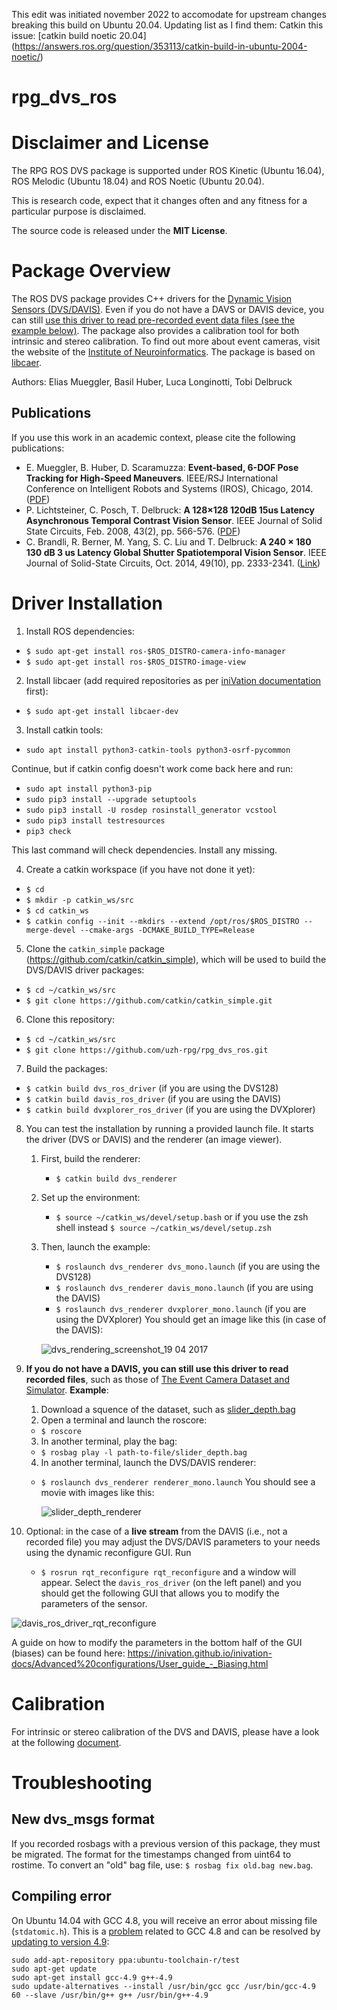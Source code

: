 This edit was initiated november 2022 to accomodate for upstream changes breaking this build on Ubuntu 20.04.
Updating list as I find them: Catkin this issue: [catkin build noetic 20.04] (https://answers.ros.org/question/353113/catkin-build-in-ubuntu-2004-noetic/)



rpg_dvs_ros
===========

# Disclaimer and License

The RPG ROS DVS package is supported under ROS Kinetic (Ubuntu 16.04), ROS Melodic (Ubuntu 18.04) and ROS Noetic (Ubuntu 20.04).

This is research code, expect that it changes often and any fitness for a particular purpose is disclaimed.

The source code is released under the **MIT License**.


# Package Overview

The ROS DVS package provides C++ drivers for the [Dynamic Vision Sensors (DVS/DAVIS)](https://inivation.com/dvp/).
Even if you do not have a DAVS or DAVIS device, you can still [use this driver to read pre-recorded event data files (see the example below)](#ExampleEventCameraDataset).
The package also provides a calibration tool for both intrinsic and stereo calibration.
To find out more about event cameras, visit the website of the [Institute of Neuroinformatics](http://siliconretina.ini.uzh.ch/wiki/index.php).
The package is based on [libcaer](https://gitlab.com/inivation/libcaer/).

Authors: Elias Mueggler, Basil Huber, Luca Longinotti, Tobi Delbruck


## Publications

If you use this work in an academic context, please cite the following publications:

* E. Mueggler, B. Huber, D. Scaramuzza: **Event-based, 6-DOF Pose Tracking for High-Speed Maneuvers**. IEEE/RSJ International Conference on Intelligent Robots and Systems (IROS), Chicago, 2014. ([PDF](http://rpg.ifi.uzh.ch/docs/IROS14_Mueggler.pdf))
* P. Lichtsteiner, C. Posch, T. Delbruck: **A 128×128 120dB 15us Latency Asynchronous Temporal Contrast Vision Sensor**. IEEE Journal of Solid State Circuits, Feb. 2008, 43(2), pp. 566-576. ([PDF](https://www.ini.uzh.ch/~tobi/wiki/lib/exe/fetch.php?media=lichtsteiner_dvs_jssc08.pdf))
* C. Brandli, R. Berner, M. Yang, S. C. Liu and T. Delbruck: **A 240 × 180 130 dB 3 us Latency Global Shutter Spatiotemporal Vision Sensor**. IEEE Journal of Solid-State Circuits, Oct. 2014, 49(10), pp. 2333-2341. ([Link](ieeexplore.ieee.org/document/6889103))


# Driver Installation

1. Install ROS dependencies:
*   `$ sudo apt-get install ros-$ROS_DISTRO-camera-info-manager`
*   `$ sudo apt-get install ros-$ROS_DISTRO-image-view`

2. Install libcaer (add required repositories as per [iniVation documentation](https://inivation.gitlab.io/dv/dv-docs/docs/getting-started.html#ubuntu-linux) first):
*   `$ sudo apt-get install libcaer-dev`

3. Install catkin tools:
*   `sudo apt install python3-catkin-tools python3-osrf-pycommon`

Continue, but if catkin config doesn't work come back here and run:

*   `sudo apt install python3-pip`
*   `sudo pip3 install --upgrade setuptools`
*   `sudo pip3 install -U rosdep rosinstall_generator vcstool`
*   `sudo pip3 install testresources`
*   `pip3 check`

This last command will check dependencies. Install any missing.


4. Create a catkin workspace (if you have not done it yet):
*   `$ cd`
*   `$ mkdir -p catkin_ws/src`
*   `$ cd catkin_ws`
*   `$ catkin config --init --mkdirs --extend /opt/ros/$ROS_DISTRO --merge-devel --cmake-args -DCMAKE_BUILD_TYPE=Release`

5. Clone the `catkin_simple` package (https://github.com/catkin/catkin_simple), which will be used to build the DVS/DAVIS driver packages:
*   `$ cd ~/catkin_ws/src`
*   `$ git clone https://github.com/catkin/catkin_simple.git`

6. Clone this repository:
*   `$ cd ~/catkin_ws/src`
*   `$ git clone https://github.com/uzh-rpg/rpg_dvs_ros.git`

7. Build the packages:
* `$ catkin build dvs_ros_driver`  (if you are using the DVS128)
* `$ catkin build davis_ros_driver`  (if you are using the DAVIS)
* `$ catkin build dvxplorer_ros_driver`  (if you are using the DVXplorer)

8. You can test the installation by running a provided launch file. It starts the driver (DVS or DAVIS) and the renderer (an image viewer).
    1. First, build the renderer:
        * `$ catkin build dvs_renderer`
    2. Set up the environment:
        * `$ source ~/catkin_ws/devel/setup.bash` or if you use the zsh shell instead `$ source ~/catkin_ws/devel/setup.zsh`
    3. Then, launch the example:
        * `$ roslaunch dvs_renderer dvs_mono.launch`  (if you are using the DVS128)
        * `$ roslaunch dvs_renderer davis_mono.launch` (if you are using the DAVIS)
        * `$ roslaunch dvs_renderer dvxplorer_mono.launch` (if you are using the DVXplorer)
    You should get an image like this (in case of the DAVIS):

        ![dvs_rendering_screenshot_19 04 2017](https://cloud.githubusercontent.com/assets/8024432/25172262/b96baaa0-24f0-11e7-9c3e-e33f6d398a4a.png)

9. **If you do not have a DAVIS, you can still use this driver to read recorded files**, such as those of [The Event Camera Dataset and Simulator](http://rpg.ifi.uzh.ch/davis_data.html).
   **Example**: <a name="ExampleEventCameraDataset"></a>
    1. Download a squence of the dataset, such as [slider_depth.bag](http://rpg.ifi.uzh.ch/datasets/davis/slider_depth.bag)
    2. Open a terminal and launch the roscore:
     * `$ roscore`
    3. In another terminal, play the bag:
     * `$ rosbag play -l path-to-file/slider_depth.bag`
    4. In another terminal, launch the DVS/DAVIS renderer:
     * `$ roslaunch dvs_renderer renderer_mono.launch`
    You should see a movie with images like this:

        ![slider_depth_renderer](https://cloud.githubusercontent.com/assets/8024432/25312371/9afd4180-2817-11e7-9e33-cdaa8af1e6ed.png)

10. Optional: in the case of a **live stream** from the DAVIS (i.e., not a recorded file) you may adjust the DVS/DAVIS parameters to your needs using the dynamic reconfigure GUI. Run
    * `$ rosrun rqt_reconfigure rqt_reconfigure`
   and a window will appear. Select the `davis_ros_driver` (on the left panel) and you should get the following GUI that allows you to modify the parameters of the sensor.

   ![davis_ros_driver_rqt_reconfigure](https://cloud.githubusercontent.com/assets/8024432/25172274/c1267b8a-24f0-11e7-8130-af551a8a958d.png)

   A guide on how to modify the parameters in the bottom half of the GUI (biases) can be found here: https://inivation.github.io/inivation-docs/Advanced%20configurations/User_guide_-_Biasing.html


# Calibration

For intrinsic or stereo calibration of the DVS and DAVIS, please have a look at the following [document](dvs_calibration/README.md).


# Troubleshooting

## New dvs_msgs format

If you recorded rosbags with a previous version of this package, they must be migrated.
The format for the timestamps changed from uint64 to rostime.
To convert an "old" bag file, use:
`$ rosbag fix old.bag new.bag`.

## Compiling error

On Ubuntu 14.04 with GCC 4.8, you will receive an error about missing file (`stdatomic.h`).
This is a [problem](https://gcc.gnu.org/bugzilla/show_bug.cgi?id=58016) related to GCC 4.8 and can be resolved by [updating to version 4.9](http://askubuntu.com/a/581497/218846):

    sudo add-apt-repository ppa:ubuntu-toolchain-r/test
    sudo apt-get update
    sudo apt-get install gcc-4.9 g++-4.9
    sudo update-alternatives --install /usr/bin/gcc gcc /usr/bin/gcc-4.9 60 --slave /usr/bin/g++ g++ /usr/bin/g++-4.9
